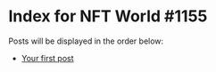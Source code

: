# Index for NFT World #1155
Posts will be displayed in the order below:

- [Your first post](./001-first.md)

